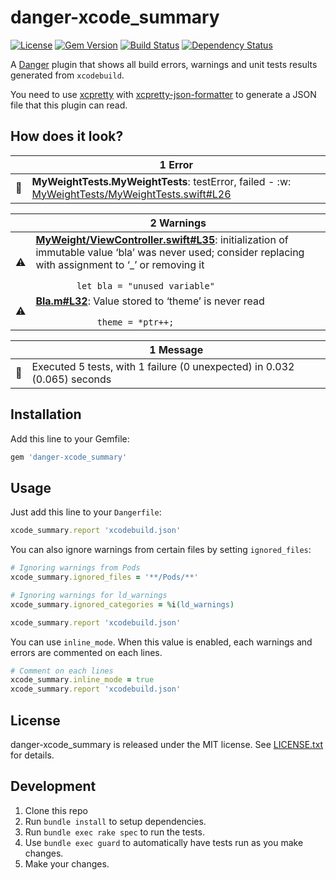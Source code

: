 # danger-xcode_summary

[![License](http://img.shields.io/badge/license-MIT-green.svg?style=flat)](LICENSE.txt)
[![Gem Version](https://badge.fury.io/rb/danger-xcode_summary.svg)](https://badge.fury.io/rb/danger-xcode_summary)
[![Build Status](https://travis-ci.org/diogot/danger-xcode_summary.svg?branch=master)](https://travis-ci.org/diogot/danger-xcode_summary)
[![Dependency Status](https://dependencyci.com/github/diogot/danger-xcode_summary/badge)](https://dependencyci.com/github/diogot/danger-xcode_summary)

A [Danger](http://danger.systems) plugin that shows all build errors, warnings and unit tests results generated from `xcodebuild`.

You need to use [xcpretty](https://github.com/supermarin/xcpretty) with 
[xcpretty-json-formatter](https://github.com/marcelofabri/xcpretty-json-formatter) 
to generate a JSON file that this plugin can read.

## How does it look?

<table>
  <thead>
    <tr>
      <th width="50"></th>
      <th width="100%">
          1 Error
      </th>
     </tr>
  </thead>
  <tbody>
    <tr>
      <td><g-emoji alias="no_entry_sign" fallback-src="https://assets-cdn.github.com/images/icons/emoji/unicode/1f6ab.png">🚫</g-emoji></td>
      <td>
<strong>MyWeightTests.MyWeightTests</strong>: testError, failed - :w:  <br>  <a href="https://github.com/Invariante/MyWeight/blob/0101261efd67cd1fb0d682d88476fdee3d17cf86/MyWeightTests/MyWeightTests.swift#L26">MyWeightTests/MyWeightTests.swift#L26</a>
</td>
    </tr>
  </tbody>
</table>

<table>
  <thead>
    <tr>
      <th width="50"></th>
      <th width="100%">
          2 Warnings
      </th>
     </tr>
  </thead>
  <tbody>
    <tr>
      <td><g-emoji alias="warning" fallback-src="https://assets-cdn.github.com/images/icons/emoji/unicode/26a0.png">⚠️</g-emoji></td>
      <td>
<strong><a href="https://github.com/Invariante/MyWeight/blob/0101261efd67cd1fb0d682d88476fdee3d17cf86/MyWeight/ViewController.swift#L35">MyWeight/ViewController.swift#L35</a></strong>: initialization of immutable value ‘bla’ was never used; consider replacing with assignment to ‘_’ or removing it  <br><code>
        let bla = "unused variable"
</code>
</td>
    </tr>
    <tr>
      <td><g-emoji alias="warning" fallback-src="https://assets-cdn.github.com/images/icons/emoji/unicode/26a0.png">⚠️</g-emoji></td>
      <td>
<strong><a href="https://github.com/Invariante/MyWeight/blob/0101261efd67cd1fb0d682d88476fdee3d17cf86/Bla.m#L32">Bla.m#L32</a></strong>: Value stored to ‘theme’ is never read  <br><code>
            theme = *ptr++;
</code>
</td>
    </tr>
  </tbody>
</table>

<table>
  <thead>
    <tr>
      <th width="50"></th>
      <th width="100%">
          1 Message
      </th>
     </tr>
  </thead>
  <tbody>
    <tr>
      <td><g-emoji alias="book" fallback-src="https://assets-cdn.github.com/images/icons/emoji/unicode/1f4d6.png">📖</g-emoji></td>
      <td>Executed 5 tests, with 1 failure (0 unexpected) in 0.032 (0.065) seconds</td>
    </tr>
      </tr>
  </tbody>
</table>

## Installation

Add this line to your Gemfile:

```ruby
gem 'danger-xcode_summary'
```

## Usage

Just add this line to your `Dangerfile`:

```ruby
xcode_summary.report 'xcodebuild.json'
```

You can also ignore warnings from certain files by setting `ignored_files`: 

```ruby
# Ignoring warnings from Pods
xcode_summary.ignored_files = '**/Pods/**'

# Ignoring warnings for ld_warnings
xcode_summary.ignored_categories = %i(ld_warnings)

xcode_summary.report 'xcodebuild.json'
```

You can use `inline_mode`.
When this value is enabled, each warnings and errors are commented on each lines.

```ruby
# Comment on each lines
xcode_summary.inline_mode = true
xcode_summary.report 'xcodebuild.json'
```

## License

danger-xcode_summary is released under the MIT license. See [LICENSE.txt](LICENSE.txt) for details.

## Development

1. Clone this repo
2. Run `bundle install` to setup dependencies.
3. Run `bundle exec rake spec` to run the tests.
4. Use `bundle exec guard` to automatically have tests run as you make changes.
5. Make your changes.
